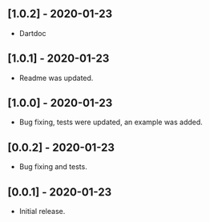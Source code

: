 ## [1.0.2] - 2020-01-23

* Dartdoc

## [1.0.1] - 2020-01-23

* Readme was updated.

## [1.0.0] - 2020-01-23

* Bug fixing, tests were updated, an example was added.

## [0.0.2] - 2020-01-23

* Bug fixing and tests.

## [0.0.1] - 2020-01-23

* Initial release.
